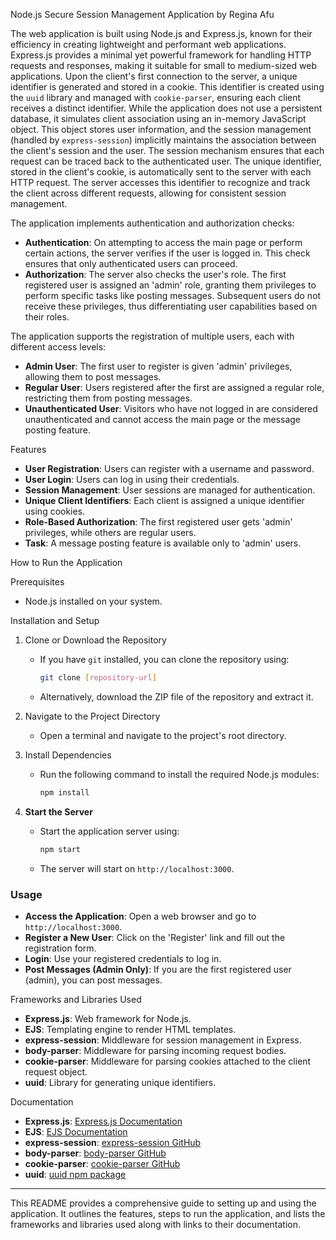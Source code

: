 Node.js Secure Session Management Application 
by Regina Afu

The web application is built using Node.js and Express.js, known for their efficiency in creating lightweight and performant web applications. Express.js provides a minimal yet powerful framework for handling HTTP requests and responses, making it suitable for small to medium-sized web applications.
Upon the client's first connection to the server, a unique identifier is generated and stored in a cookie. This identifier is created using the `uuid` library and managed with `cookie-parser`, ensuring each client receives a distinct identifier. While the application does not use a persistent database, it simulates client association using an in-memory JavaScript object. This object stores user information, and the session management (handled by `express-session`) implicitly maintains the association between the client's session and the user. The session mechanism ensures that each request can be traced back to the authenticated user. The unique identifier, stored in the client's cookie, is automatically sent to the server with each HTTP request. The server accesses this identifier to recognize and track the client across different requests, allowing for consistent session management.

The application implements authentication and authorization checks:
   - **Authentication**: On attempting to access the main page or perform certain actions, the server verifies if the user is logged in. This check ensures that only authenticated users can proceed.
   - **Authorization**: The server also checks the user's role. The first registered user is assigned an 'admin' role, granting them privileges to perform specific tasks like posting messages. Subsequent users do not receive these privileges, thus differentiating user capabilities based on their roles.

The application supports the registration of multiple users, each with different access levels:
   - **Admin User**: The first user to register is given 'admin' privileges, allowing them to post messages.
   - **Regular User**: Users registered after the first are assigned a regular role, restricting them from posting messages.
   - **Unauthenticated User**: Visitors who have not logged in are considered unauthenticated and cannot access the main page or the message posting feature.


Features

- **User Registration**: Users can register with a username and password.
- **User Login**: Users can log in using their credentials.
- **Session Management**: User sessions are managed for authentication.
- **Unique Client Identifiers**: Each client is assigned a unique identifier using cookies.
- **Role-Based Authorization**: The first registered user gets 'admin' privileges, while others are regular users.
- **Task**: A message posting feature is available only to 'admin' users.

How to Run the Application

Prerequisites

- Node.js installed on your system.

Installation and Setup

1. Clone or Download the Repository
   - If you have `git` installed, you can clone the repository using:
     ```bash
     git clone [repository-url]
     ```
   - Alternatively, download the ZIP file of the repository and extract it.

2. Navigate to the Project Directory
   - Open a terminal and navigate to the project's root directory.

3. Install Dependencies
   - Run the following command to install the required Node.js modules:
     ```bash
     npm install
     ```

4. **Start the Server**
   - Start the application server using:
     ```bash
     npm start
     ```
   - The server will start on `http://localhost:3000`.

### Usage

- **Access the Application**: Open a web browser and go to `http://localhost:3000`.
- **Register a New User**: Click on the 'Register' link and fill out the registration form.
- **Login**: Use your registered credentials to log in.
- **Post Messages (Admin Only)**: If you are the first registered user (admin), you can post messages.

Frameworks and Libraries Used

- **Express.js**: Web framework for Node.js.
- **EJS**: Templating engine to render HTML templates.
- **express-session**: Middleware for session management in Express.
- **body-parser**: Middleware for parsing incoming request bodies.
- **cookie-parser**: Middleware for parsing cookies attached to the client request object.
- **uuid**: Library for generating unique identifiers.

Documentation

- **Express.js**: [Express.js Documentation](https://expressjs.com/)
- **EJS**: [EJS Documentation](https://ejs.co/)
- **express-session**: [express-session GitHub](https://github.com/expressjs/session)
- **body-parser**: [body-parser GitHub](https://github.com/expressjs/body-parser)
- **cookie-parser**: [cookie-parser GitHub](https://github.com/expressjs/cookie-parser)
- **uuid**: [uuid npm package](https://www.npmjs.com/package/uuid)

---

This README provides a comprehensive guide to setting up and using the application. It outlines the features, steps to run the application, and lists the frameworks and libraries used along with links to their documentation.
